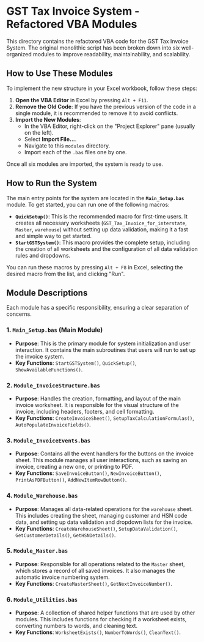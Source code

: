 # GST Tax Invoice System - Refactored VBA Modules

This directory contains the refactored VBA code for the GST Tax Invoice System. The original monolithic script has been broken down into six well-organized modules to improve readability, maintainability, and scalability.

## How to Use These Modules

To implement the new structure in your Excel workbook, follow these steps:

1.  **Open the VBA Editor** in Excel by pressing `Alt + F11`.
2.  **Remove the Old Code**: If you have the previous version of the code in a single module, it is recommended to remove it to avoid conflicts.
3.  **Import the New Modules**:
    *   In the VBA Editor, right-click on the "Project Explorer" pane (usually on the left).
    *   Select **Import File...**.
    *   Navigate to this `modules` directory.
    *   Import each of the `.bas` files one by one.

Once all six modules are imported, the system is ready to use.

## How to Run the System

The main entry points for the system are located in the **`Main_Setup.bas`** module. To get started, you can run one of the following macros:

*   **`QuickSetup()`**: This is the recommended macro for first-time users. It creates all necessary worksheets (`GST_Tax_Invoice_for_interstate`, `Master`, `warehouse`) without setting up data validation, making it a fast and simple way to get started.
*   **`StartGSTSystem()`**: This macro provides the complete setup, including the creation of all worksheets and the configuration of all data validation rules and dropdowns.

You can run these macros by pressing `Alt + F8` in Excel, selecting the desired macro from the list, and clicking "Run".

## Module Descriptions

Each module has a specific responsibility, ensuring a clear separation of concerns.

### 1. `Main_Setup.bas` (Main Module)

*   **Purpose**: This is the primary module for system initialization and user interaction. It contains the main subroutines that users will run to set up the invoice system.
*   **Key Functions**: `StartGSTSystem()`, `QuickSetup()`, `ShowAvailableFunctions()`.

### 2. `Module_InvoiceStructure.bas`

*   **Purpose**: Handles the creation, formatting, and layout of the main invoice worksheet. It is responsible for the visual structure of the invoice, including headers, footers, and cell formatting.
*   **Key Functions**: `CreateInvoiceSheet()`, `SetupTaxCalculationFormulas()`, `AutoPopulateInvoiceFields()`.

### 3. `Module_InvoiceEvents.bas`

*   **Purpose**: Contains all the event handlers for the buttons on the invoice sheet. This module manages all user interactions, such as saving an invoice, creating a new one, or printing to PDF.
*   **Key Functions**: `SaveInvoiceButton()`, `NewInvoiceButton()`, `PrintAsPDFButton()`, `AddNewItemRowButton()`.

### 4. `Module_Warehouse.bas`

*   **Purpose**: Manages all data-related operations for the `warehouse` sheet. This includes creating the sheet, managing customer and HSN code data, and setting up data validation and dropdown lists for the invoice.
*   **Key Functions**: `CreateWarehouseSheet()`, `SetupDataValidation()`, `GetCustomerDetails()`, `GetHSNDetails()`.

### 5. `Module_Master.bas`

*   **Purpose**: Responsible for all operations related to the `Master` sheet, which stores a record of all saved invoices. It also manages the automatic invoice numbering system.
*   **Key Functions**: `CreateMasterSheet()`, `GetNextInvoiceNumber()`.

### 6. `Module_Utilities.bas`

*   **Purpose**: A collection of shared helper functions that are used by other modules. This includes functions for checking if a worksheet exists, converting numbers to words, and cleaning text.
*   **Key Functions**: `WorksheetExists()`, `NumberToWords()`, `CleanText()`.